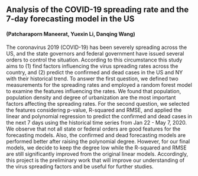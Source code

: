 ## Analysis of the COVID-19 spreading rate and the 7-day forecasting model in the US

#### (Patcharaporn Maneerat, Yuexin Li, Danqing Wang)

The coronavirus 2019 (COVID-19) has been severely spreading across the US, and the state governors
and federal government have issued several orders to control the situation. According to this circumstance
this study aims to (1) find factors influencing the virus spreading rates across the country, and (2) predict
the confirmed and dead cases in the US and NY with their historical trend. To answer the first question,
we defined two measurements for the spreading rates and employed a random forest model to examine
the features influencing the rates. We found that population, population density and degree of
urbanization are the most important factors affecting the spreading rates. For the second question, we
selected the features considering p-value, R-squared and RMSE, and applied the linear and polynomial
regression to predict the confirmed and dead cases in the next 7 days using the historical time series from
Jan 22 - May 7, 2020. We observe that not all state or federal orders are good features for the forecasting
models. Also, the confirmed and dead forecasting models are performed better after raising the
polynomial degree. However, for our final models, we decide to keep the degree low while the R-squared
and RMSE are still significantly improved from the original linear models. Accordingly, this project is the
preliminary work that will improve our understanding of the virus spreading factors and be useful for
further studies.
